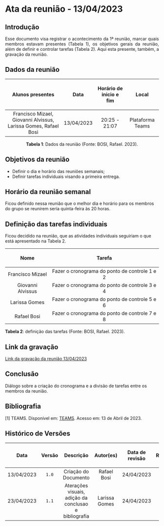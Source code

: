 <div class="body">

# Ata da reunião - 13/04/2023

## Introdução

<p align="justify">
Esse documento visa registrar o acontecimento da 1ª reunião, marcar quais membros estavam presentes (Tabela 1), os objetivos gerais da reunião, além de definir e controlar tarefas (Tabela 2). Aqui esta presente, também, a gravação da reunião.
</p>

## Dados da reunião


| <p align="center">Alunos presentes</p> | <p align="center">Data</p> | <p align="center">Horário de inicio e fim</p> | <p align="center">Local</p> |
| :-------------------: | :--------: | :---------------------: | :--------------: |
| Francisco Mizael, Giovanni Alvissus, Larissa Gomes, Rafael Bosi | 13/04/2023 | 20:25 - 21:07 | Plataforma Teams |


<div align="center">
<p> <b>Tabela 1</b>: Dados da reunião (Fonte: BOSI, Rafael. 2023). </p>
</div>

## Objetivos da reunião

- Definir o dia e horário das reuniões semanais;
- Definir tarefas individuais visando a primeira entrega.

## Horário da reunião semanal

Ficou definido nessa reunião que o melhor dia e horário para os membros do grupo se reunirem seria quinta-feira às 20 horas.

## Definição das tarefas individuais

Ficou decidido na reunião, que as atividades individuais seguiriam o que está apresentado na Tabela 2.


| <p align="center">Nome</p> |    <p align="center">Tarefa</p>   |
| :---------------: | :--------------------------------------------:|
| Francisco Mizael | Fazer o cronograma do ponto de controle 1 e 2 |
| Giovanni Alvissus | Fazer o cronograma do ponto de controle 3 e 4 |
| Larissa Gomes | Fazer o cronograma do ponto de controle 5 e 6 |
| Rafael Bosi | Fazer o cronograma do ponto de controle 7 e 8 |

<p> <b>Tabela 2</b>: definição das tarefas (Fonte: BOSI, Rafael. 2023).</p>

## Link da gravação

[Link da gravação da reunião 13/04/2023](https://youtu.be/awlEPQoEpKE)

## Conclusão

Diálogo sobre a criação do cronograma e a divisão de tarefas entre os membros da reunião.

## Bibliografia
[1] TEAMS. Disponível em: [TEAMS](https://teams.microsoft.com/). Acesso em: 13 de Abril de 2023.

## Histórico de Versões

| <p align="center">Data</p> | <p align="center">Versão</p> | <p align="center">Descrição</p> |  <p align="center">Autor(es)</p> | <p align="center">Data de revisão</p> | <p align="center">Revisor(es)</p> |
| :--------: | :------: |:---------------------------: | :-----------: | :---------------: | :---------------: |
| 13/04/2023 | `1.0`    | Criação do Documento         |  Rafael Bosi  |    24/04/2023     | Giovanni Alvissus |
| 23/04/2023 | `1.1`    | Aterações visuais, adição da conclusao e bibliografia |  Larissa Gomes  |    24/04/2023     | Giovanni Alvissus |

</div>

